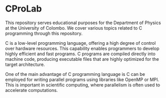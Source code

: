 # CProLab

This repository serves educational purposes for the Department of Physics at the University of Colombo. We cover various topics related to C programming through this repository.

C is a low-level programming language, offering a high degree of control over hardware resources. This capability enables programmers to develop highly efficient and fast programs.
C programs are compiled directly into machine code, producing executable files that are highly optimized for the target architecture.

One of the main advantage of C programming language is C can be employed for writing parallel programs using libraries like OpenMP or MPI. This is important in scientific computing, where parallelism is often used to accelerate computations.
